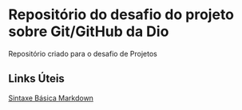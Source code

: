 # Repositório do desafio do projeto sobre Git/GitHub da Dio
Repositório criado para o desafio de Projetos

## Links Úteis
[Sintaxe Básica Markdown](https://www.markdownguide.org/basic-syntax/)
